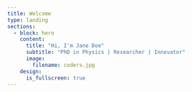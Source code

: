 ```yaml
---
title: Welcome
type: landing
sections:
  - block: hero
    content:
      title: "Hi, I'm Jane Doe"
      subtitle: "PhD in Physics | Researcher | Innovator"
      image:
        filename: coders.jpg
    design:
      is_fullscreen: true
---
```


